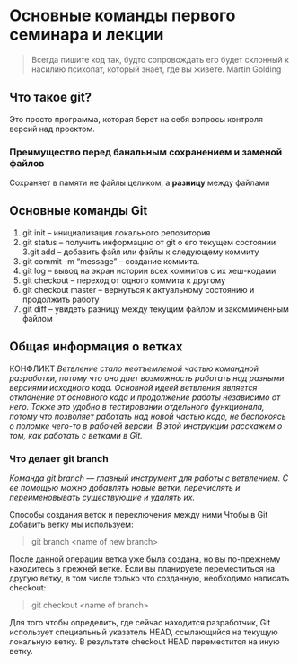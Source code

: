# Основные команды первого семинара и лекции

> Всегда пишите код так, будто сопровождать его будет склонный к насилию психопат, который знает, где вы живете. Martin Golding

## Что такое git?
Это просто программа, которая берет
на себя вопросы контроля версий
над проектом.

### Преимущество перед банальным сохранением и заменой файлов
Сохраняет в памяти не файлы целиком,
а **разницу** между файлами


## Основные команды Git
1. git init – инициализация локального репозитория
2. git status – получить информацию от git о его текущем состоянии
3.git add – добавить файл или файлы к следующему коммиту
4. git commit -m “message” – создание коммита.
5. git log – вывод на экран истории всех коммитов с их хеш-кодами
6. git checkout – переход от одного коммита к другому
7. git checkout master – вернуться к актуальному состоянию и продолжить работу
8. git diff – увидеть разницу между текущим файлом и закоммиченным файлом

## Общая информация о ветках
КОНФЛИКТ
*Ветвление стало неотъемлемой частью командной разработки, потому что оно дает возможность работать над разными версиями исходного кода. Основной идеей ветвления является отклонение от основного кода и продолжение работы независимо от него. Также это удобно в тестировании отдельного функционала, потому что позволяет работать над новой частью кода, не беспокоясь о поломке чего-то в рабочей версии. В этой инструкции расскажем о том, как работать с ветками в Git.*

### Что делает git branch
*Команда git branch — главный инструмент для работы с ветвлением. С ее помощью можно добавлять новые ветки, перечислять и переименовывать существующие и удалять их.*

Способы создания веток и переключения между ними
Чтобы в Git добавить ветку мы используем:
> git branch &lt;name of new branch&gt;

После данной операции ветка уже была создана, но вы по-прежнему находитесь в прежней ветке. Если вы планируете переместиться на другую ветку, в том числе только что созданную, необходимо написать checkout:


> git checkout &lt;name of branch&gt;

Для того чтобы определить, где сейчас находится разработчик, Git использует специальный указатель HEAD, ссылающийся на текущую локальную ветку. В результате checkout HEAD переместится на иную ветку.
